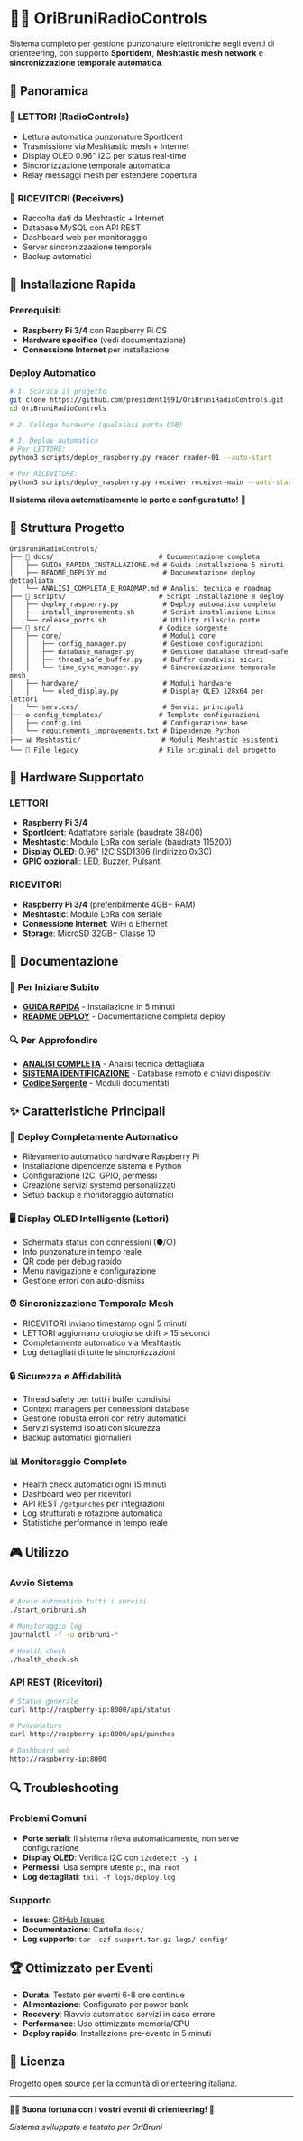 # 🏃‍♂️ OriBruniRadioControls

Sistema completo per gestione punzonature elettroniche negli eventi di orienteering, con supporto **SportIdent**, **Meshtastic mesh network** e **sincronizzazione temporale automatica**.

## 🎯 Panoramica

### 🔴 **LETTORI (RadioControls)**
- Lettura automatica punzonature SportIdent
- Trasmissione via Meshtastic mesh + Internet
- Display OLED 0.96" I2C per status real-time
- Sincronizzazione temporale automatica
- Relay messaggi mesh per estendere copertura

### 🔵 **RICEVITORI (Receivers)**  
- Raccolta dati da Meshtastic + Internet
- Database MySQL con API REST
- Dashboard web per monitoraggio
- Server sincronizzazione temporale
- Backup automatici

## 🚀 Installazione Rapida

### Prerequisiti
- **Raspberry Pi 3/4** con Raspberry Pi OS
- **Hardware specifico** (vedi documentazione)
- **Connessione Internet** per installazione

### Deploy Automatico
```bash
# 1. Scarica il progetto
git clone https://github.com/president1991/OriBruniRadioControls.git
cd OriBruniRadioControls

# 2. Collega hardware (qualsiasi porta USB)

# 3. Deploy automatico
# Per LETTORE:
python3 scripts/deploy_raspberry.py reader reader-01 --auto-start

# Per RICEVITORE:
python3 scripts/deploy_raspberry.py receiver receiver-main --auto-start
```

**Il sistema rileva automaticamente le porte e configura tutto!** 🎉

## 📁 Struttura Progetto

```
OriBruniRadioControls/
├── 📖 docs/                          # Documentazione completa
│   ├── GUIDA_RAPIDA_INSTALLAZIONE.md # Guida installazione 5 minuti
│   ├── README_DEPLOY.md              # Documentazione deploy dettagliata
│   └── ANALISI_COMPLETA_E_ROADMAP.md # Analisi tecnica e roadmap
├── 🔧 scripts/                       # Script installazione e deploy
│   ├── deploy_raspberry.py           # Deploy automatico completo
│   ├── install_improvements.sh       # Script installazione Linux
│   └── release_ports.sh              # Utility rilascio porte
├── 🧠 src/                           # Codice sorgente
│   ├── core/                         # Moduli core
│   │   ├── config_manager.py         # Gestione configurazioni
│   │   ├── database_manager.py       # Gestione database thread-safe
│   │   ├── thread_safe_buffer.py     # Buffer condivisi sicuri
│   │   └── time_sync_manager.py      # Sincronizzazione temporale mesh
│   ├── hardware/                     # Moduli hardware
│   │   └── oled_display.py           # Display OLED 128x64 per lettori
│   └── services/                     # Servizi principali
├── ⚙️ config_templates/              # Template configurazioni
│   ├── config.ini                    # Configurazione base
│   └── requirements_improvements.txt # Dipendenze Python
├── 📊 Meshtastic/                    # Moduli Meshtastic esistenti
└── 📜 File legacy                    # File originali del progetto
```

## 🔧 Hardware Supportato

### LETTORI
- **Raspberry Pi 3/4**
- **SportIdent**: Adattatore seriale (baudrate 38400)
- **Meshtastic**: Modulo LoRa con seriale (baudrate 115200)
- **Display OLED**: 0.96" I2C SSD1306 (indirizzo 0x3C)
- **GPIO opzionali**: LED, Buzzer, Pulsanti

### RICEVITORI
- **Raspberry Pi 3/4** (preferibilmente 4GB+ RAM)
- **Meshtastic**: Modulo LoRa con seriale
- **Connessione Internet**: WiFi o Ethernet
- **Storage**: MicroSD 32GB+ Classe 10

## 📖 Documentazione

### 🚀 **Per Iniziare Subito**
- **[GUIDA RAPIDA](docs/GUIDA_RAPIDA_INSTALLAZIONE.md)** - Installazione in 5 minuti
- **[README DEPLOY](docs/README_DEPLOY.md)** - Documentazione completa deploy

### 🔍 **Per Approfondire**
- **[ANALISI COMPLETA](docs/ANALISI_COMPLETA_E_ROADMAP.md)** - Analisi tecnica dettagliata
- **[SISTEMA IDENTIFICAZIONE](docs/SISTEMA_IDENTIFICAZIONE_E_DATABASE.md)** - Database remoto e chiavi dispositivi
- **[Codice Sorgente](src/)** - Moduli documentati

## ✨ Caratteristiche Principali

### 🔄 **Deploy Completamente Automatico**
- Rilevamento automatico hardware Raspberry Pi
- Installazione dipendenze sistema e Python
- Configurazione I2C, GPIO, permessi
- Creazione servizi systemd personalizzati
- Setup backup e monitoraggio automatici

### 🖥️ **Display OLED Intelligente** (Lettori)
- Schermata status con connessioni (●/○)
- Info punzonature in tempo reale
- QR code per debug rapido
- Menu navigazione e configurazione
- Gestione errori con auto-dismiss

### ⏰ **Sincronizzazione Temporale Mesh**
- RICEVITORI inviano timestamp ogni 5 minuti
- LETTORI aggiornano orologio se drift > 15 secondi
- Completamente automatico via Meshtastic
- Log dettagliati di tutte le sincronizzazioni

### 🔒 **Sicurezza e Affidabilità**
- Thread safety per tutti i buffer condivisi
- Context managers per connessioni database
- Gestione robusta errori con retry automatici
- Servizi systemd isolati con sicurezza
- Backup automatici giornalieri

### 📊 **Monitoraggio Completo**
- Health check automatici ogni 15 minuti
- Dashboard web per ricevitori
- API REST `/getpunches` per integrazioni
- Log strutturati e rotazione automatica
- Statistiche performance in tempo reale

## 🎮 Utilizzo

### Avvio Sistema
```bash
# Avvio automatico tutti i servizi
./start_oribruni.sh

# Monitoraggio log
journalctl -f -u oribruni-*

# Health check
./health_check.sh
```

### API REST (Ricevitori)
```bash
# Status generale
curl http://raspberry-ip:8000/api/status

# Punzonature
curl http://raspberry-ip:8000/api/punches

# Dashboard web
http://raspberry-ip:8000
```

## 🔍 Troubleshooting

### Problemi Comuni
- **Porte seriali**: Il sistema rileva automaticamente, non serve configurazione
- **Display OLED**: Verifica I2C con `i2cdetect -y 1`
- **Permessi**: Usa sempre utente `pi`, mai `root`
- **Log dettagliati**: `tail -f logs/deploy.log`

### Supporto
- **Issues**: [GitHub Issues](https://github.com/president1991/OriBruniRadioControls/issues)
- **Documentazione**: Cartella `docs/`
- **Log supporto**: `tar -czf support.tar.gz logs/ config/`

## 🏆 Ottimizzato per Eventi

- **Durata**: Testato per eventi 6-8 ore continue
- **Alimentazione**: Configurato per power bank
- **Recovery**: Riavvio automatico servizi in caso errore
- **Performance**: Uso ottimizzato memoria/CPU
- **Deploy rapido**: Installazione pre-evento in 5 minuti

## 📝 Licenza

Progetto open source per la comunità di orienteering italiana.

---

**🏃‍♂️ Buona fortuna con i vostri eventi di orienteering! 🧭**

*Sistema sviluppato e testato per OriBruni*
